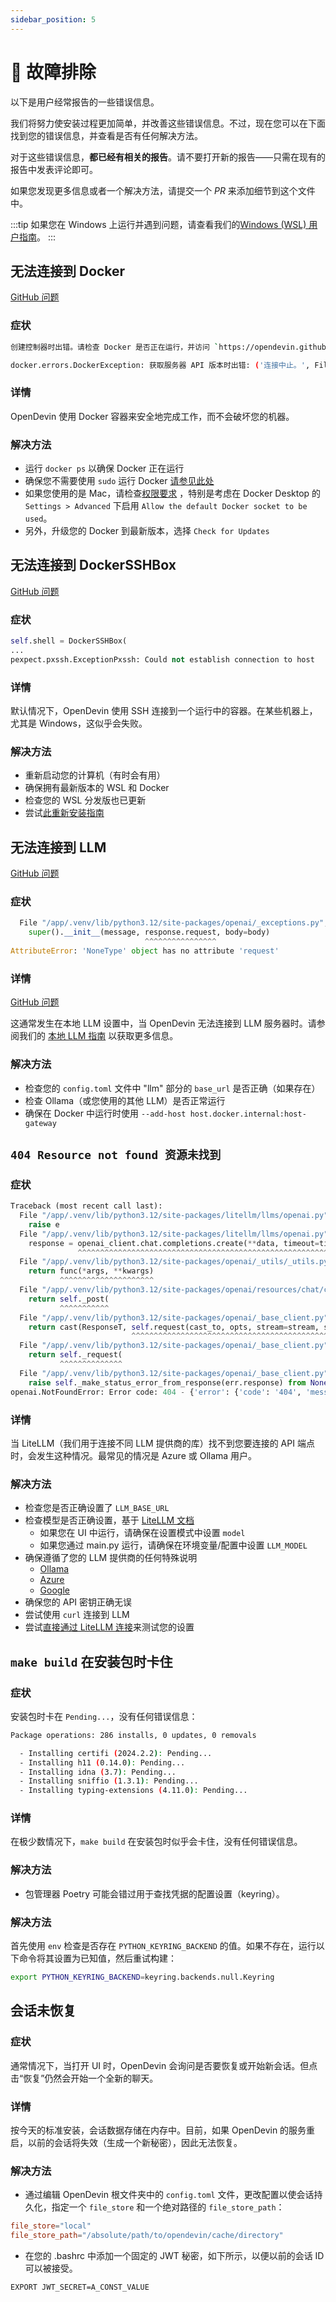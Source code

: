 ```yaml
---
sidebar_position: 5
---
```


# 🚧 故障排除

以下是用户经常报告的一些错误信息。

我们将努力使安装过程更加简单，并改善这些错误信息。不过，现在您可以在下面找到您的错误信息，并查看是否有任何解决方法。

对于这些错误信息，**都已经有相关的报告**。请不要打开新的报告——只需在现有的报告中发表评论即可。

如果您发现更多信息或者一个解决方法，请提交一个 *PR* 来添加细节到这个文件中。

:::tip
如果您在 Windows 上运行并遇到问题，请查看我们的[Windows (WSL) 用户指南](troubleshooting/windows)。
:::

## 无法连接到 Docker

[GitHub 问题](https://github.com/OpenDevin/OpenDevin/issues/1226)

### 症状

```bash
创建控制器时出错。请检查 Docker 是否正在运行，并访问 `https://opendevin.github.io/OpenDevin/modules/usage/troubleshooting` 获取更多调试信息。
```

```bash
docker.errors.DockerException: 获取服务器 API 版本时出错: ('连接中止。', FileNotFoundError(2, '没有这样的文件或目录'))
```

### 详情

OpenDevin 使用 Docker 容器来安全地完成工作，而不会破坏您的机器。

### 解决方法

* 运行 `docker ps` 以确保 Docker 正在运行
* 确保您不需要使用 `sudo` 运行 Docker [请参见此处](https://www.baeldung.com/linux/docker-run-without-sudo)
* 如果您使用的是 Mac，请检查[权限要求](https://docs.docker.com/desktop/mac/permission-requirements/) ，特别是考虑在 Docker Desktop 的 `Settings > Advanced` 下启用 `Allow the default Docker socket to be used`。
* 另外，升级您的 Docker 到最新版本，选择 `Check for Updates`

## 无法连接到 DockerSSHBox

[GitHub 问题](https://github.com/OpenDevin/OpenDevin/issues/1156)

### 症状

```python
self.shell = DockerSSHBox(
...
pexpect.pxssh.ExceptionPxssh: Could not establish connection to host
```

### 详情

默认情况下，OpenDevin 使用 SSH 连接到一个运行中的容器。在某些机器上，尤其是 Windows，这似乎会失败。

### 解决方法

* 重新启动您的计算机（有时会有用）
* 确保拥有最新版本的 WSL 和 Docker
* 检查您的 WSL 分发版也已更新
* 尝试[此重新安装指南](https://github.com/OpenDevin/OpenDevin/issues/1156#issuecomment-2064549427)

## 无法连接到 LLM

[GitHub 问题](https://github.com/OpenDevin/OpenDevin/issues/1208)

### 症状

```python
  File "/app/.venv/lib/python3.12/site-packages/openai/_exceptions.py", line 81, in __init__
    super().__init__(message, response.request, body=body)
                              ^^^^^^^^^^^^^^^^
AttributeError: 'NoneType' object has no attribute 'request'
```

### 详情

[GitHub 问题](https://github.com/OpenDevin/OpenDevin/issues?q=is%3Aissue+is%3Aopen+404)

这通常发生在本地 LLM 设置中，当 OpenDevin 无法连接到 LLM 服务器时。请参阅我们的 [本地 LLM 指南](llms/localLLMs) 以获取更多信息。

### 解决方法

* 检查您的 `config.toml` 文件中 "llm" 部分的 `base_url` 是否正确（如果存在）
* 检查 Ollama（或您使用的其他 LLM）是否正常运行
* 确保在 Docker 中运行时使用 `--add-host host.docker.internal:host-gateway`

## `404 Resource not found 资源未找到`

### 症状

```python
Traceback (most recent call last):
  File "/app/.venv/lib/python3.12/site-packages/litellm/llms/openai.py", line 414, in completion
    raise e
  File "/app/.venv/lib/python3.12/site-packages/litellm/llms/openai.py", line 373, in completion
    response = openai_client.chat.completions.create(**data, timeout=timeout)  # type: ignore
               ^^^^^^^^^^^^^^^^^^^^^^^^^^^^^^^^^^^^^^^^^^^^^^^^^^^^^^^^^^^^^^
  File "/app/.venv/lib/python3.12/site-packages/openai/_utils/_utils.py", line 277, in wrapper
    return func(*args, **kwargs)
           ^^^^^^^^^^^^^^^^^^^^^
  File "/app/.venv/lib/python3.12/site-packages/openai/resources/chat/completions.py", line 579, in create
    return self._post(
           ^^^^^^^^^^^
  File "/app/.venv/lib/python3.12/site-packages/openai/_base_client.py", line 1232, in post
    return cast(ResponseT, self.request(cast_to, opts, stream=stream, stream_cls=stream_cls))
                           ^^^^^^^^^^^^^^^^^^^^^^^^^^^^^^^^^^^^^^^^^^^^^^^^^^^^^^^^^^^^^^^^^
  File "/app/.venv/lib/python3.12/site-packages/openai/_base_client.py", line 921, in request
    return self._request(
           ^^^^^^^^^^^^^^
  File "/app/.venv/lib/python3.12/site-packages/openai/_base_client.py", line 1012, in _request
    raise self._make_status_error_from_response(err.response) from None
openai.NotFoundError: Error code: 404 - {'error': {'code': '404', 'message': 'Resource not found'}}
```

### 详情

当 LiteLLM（我们用于连接不同 LLM 提供商的库）找不到您要连接的 API 端点时，会发生这种情况。最常见的情况是 Azure 或 Ollama 用户。

### 解决方法

* 检查您是否正确设置了 `LLM_BASE_URL`
* 检查模型是否正确设置，基于 [LiteLLM 文档](https://docs.litellm.ai/docs/providers)
  * 如果您在 UI 中运行，请确保在设置模式中设置 `model`
  * 如果您通过 main.py 运行，请确保在环境变量/配置中设置 `LLM_MODEL`
* 确保遵循了您的 LLM 提供商的任何特殊说明
  * [Ollama](/zh-Hans/modules/usage/llms/localLLMs)
  * [Azure](/zh-Hans/modules/usage/llms/azureLLMs)
  * [Google](/zh-Hans/modules/usage/llms/googleLLMs)
* 确保您的 API 密钥正确无误
* 尝试使用 `curl` 连接到 LLM
* 尝试[直接通过 LiteLLM 连接](https://github.com/BerriAI/litellm)来测试您的设置

## `make build` 在安装包时卡住

### 症状

安装包时卡在 `Pending...`，没有任何错误信息：

```bash
Package operations: 286 installs, 0 updates, 0 removals

  - Installing certifi (2024.2.2): Pending...
  - Installing h11 (0.14.0): Pending...
  - Installing idna (3.7): Pending...
  - Installing sniffio (1.3.1): Pending...
  - Installing typing-extensions (4.11.0): Pending...
```

### 详情

在极少数情况下，`make build` 在安装包时似乎会卡住，没有任何错误信息。

### 解决方法

* 包管理器 Poetry 可能会错过用于查找凭据的配置设置（keyring）。

### 解决方法

首先使用 `env` 检查是否存在 `PYTHON_KEYRING_BACKEND` 的值。如果不存在，运行以下命令将其设置为已知值，然后重试构建：

```bash
export PYTHON_KEYRING_BACKEND=keyring.backends.null.Keyring
```

## 会话未恢复

### 症状

通常情况下，当打开 UI 时，OpenDevin 会询问是否要恢复或开始新会话。但点击“恢复”仍然会开始一个全新的聊天。

### 详情

按今天的标准安装，会话数据存储在内存中。目前，如果 OpenDevin 的服务重启，以前的会话将失效（生成一个新秘密），因此无法恢复。

### 解决方法

* 通过编辑 OpenDevin 根文件夹中的 `config.toml` 文件，更改配置以使会话持久化，指定一个 `file_store` 和一个绝对路径的 `file_store_path`：

```toml
file_store="local"
file_store_path="/absolute/path/to/opendevin/cache/directory"
```

* 在您的 .bashrc 中添加一个固定的 JWT 秘密，如下所示，以便以前的会话 ID 可以被接受。

```bash
EXPORT JWT_SECRET=A_CONST_VALUE
```
